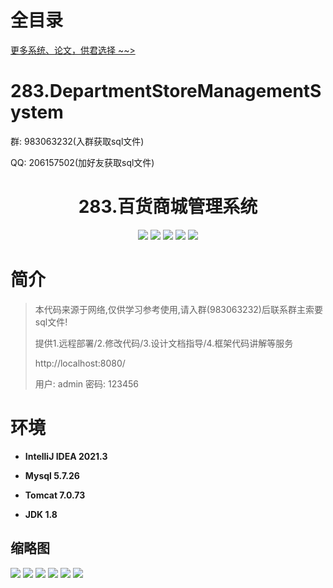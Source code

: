 # 全目录

[更多系统、论文，供君选择 ~~>](https://www.bitwise.net.cn)

# 283.DepartmentStoreManagementSystem

<p>群: 983063232(入群获取sql文件)</p>
<p>QQ: 206157502(加好友获取sql文件)</p>

<p><h1 align="center">283.百货商城管理系统</h1></p>


<p align="center">
	<img src="https://img.shields.io/badge/jdk-1.8-orange.svg"/>
    <img src="https://img.shields.io/badge/spring-5.x-lightgrey.svg"/>
    <img src="https://img.shields.io/badge/springmvc-3.x-blue.svg"/>
    <img src="https://img.shields.io/badge/mybatis-5.x-yellow.svg"/>
    <img src="https://img.shields.io/badge/jsp-5.x-green.svg"/>
</p>

# 简介

> 本代码来源于网络,仅供学习参考使用,请入群(983063232)后联系群主索要sql文件!
>
> 提供1.远程部署/2.修改代码/3.设计文档指导/4.框架代码讲解等服务
>
> http://localhost:8080/
>
> 用户: admin   密码: 123456
>

>

# 环境

- <b>IntelliJ IDEA 2021.3</b>

- <b>Mysql 5.7.26</b>

- <b>Tomcat 7.0.73</b>

- <b>JDK 1.8</b>




## 缩略图

![](https://bitwise.oss-cn-heyuan.aliyuncs.com/2024/9/10/99534836-6e7f-4d31-b01e-cb192025ef1b.png)
![](https://bitwise.oss-cn-heyuan.aliyuncs.com/2024/9/10/05399f8e-b50b-4b81-abc3-a16365e322e4.png)
![](https://bitwise.oss-cn-heyuan.aliyuncs.com/2024/9/10/8ebaeb58-b9d4-493f-8625-b79d93881dbd.png)
![](https://bitwise.oss-cn-heyuan.aliyuncs.com/2024/9/10/296d517d-8620-4dfc-8989-08b70d6b44ac.png)
![](https://bitwise.oss-cn-heyuan.aliyuncs.com/2024/9/10/bbd72364-de17-4b5e-a7f3-ae6b87a42e16.png)
![](https://bitwise.oss-cn-heyuan.aliyuncs.com/2024/9/10/1c444c28-2694-43d5-891b-4b0bb61fc508.png)




